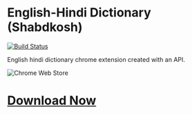 # English-Hindi Dictionary (Shabdkosh)
[![Build Status](https://travis-ci.org/shabdkosh/shabdkosh.svg?branch=master)](https://travis-ci.org/shabdkosh/shabdkosh)

English hindi dictionary chrome extension created with an API.

![Chrome Web Store](https://raw.githubusercontent.com/shabdkosh/shabdkosh/master/available-chrome-web.png)

# [Download Now][1]


  [1]: https://chrome.google.com/webstore/detail/english-hindi-dictionary/ojcmofegpfdolpniponocejcncdkpdmn
